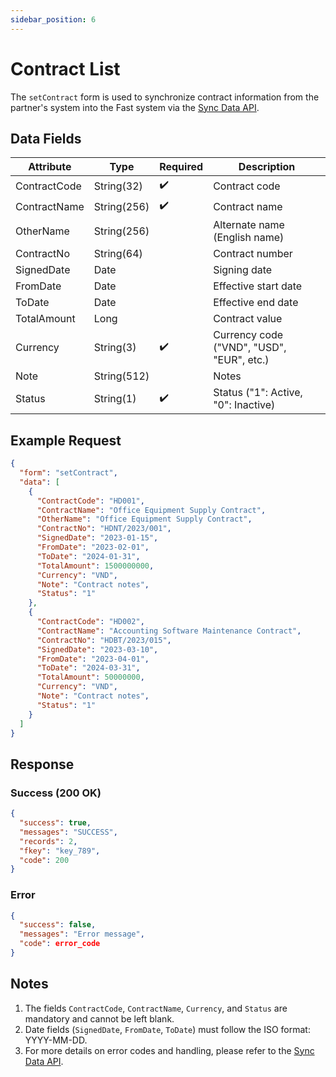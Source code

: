 ```yaml
---
sidebar_position: 6
---
```


# Contract List

The `setContract` form is used to synchronize contract information from the partner's system into the Fast system via the [Sync Data API](../sync-data).

## Data Fields

| Attribute     | Type        | Required | Description                              |
|---------------|-------------|----------|------------------------------------------|
| ContractCode  | String(32)  | ✔️       | Contract code                            |
| ContractName  | String(256) | ✔️       | Contract name                            |
| OtherName     | String(256) |          | Alternate name (English name)           |
| ContractNo    | String(64)  |          | Contract number                          |
| SignedDate    | Date        |          | Signing date                             |
| FromDate      | Date        |          | Effective start date                     |
| ToDate        | Date        |          | Effective end date                       |
| TotalAmount   | Long        |          | Contract value                           |
| Currency      | String(3)   | ✔️       | Currency code ("VND", "USD", "EUR", etc.) |
| Note          | String(512) |          | Notes                                    |
| Status        | String(1)   | ✔️       | Status ("1": Active, "0": Inactive)     |

## Example Request

```json
{
  "form": "setContract",
  "data": [
    {
      "ContractCode": "HD001",
      "ContractName": "Office Equipment Supply Contract",
      "OtherName": "Office Equipment Supply Contract",
      "ContractNo": "HDNT/2023/001",
      "SignedDate": "2023-01-15",
      "FromDate": "2023-02-01",
      "ToDate": "2024-01-31",
      "TotalAmount": 1500000000,
      "Currency": "VND",
      "Note": "Contract notes",
      "Status": "1"
    },
    {
      "ContractCode": "HD002",
      "ContractName": "Accounting Software Maintenance Contract",
      "ContractNo": "HDBT/2023/015",
      "SignedDate": "2023-03-10",
      "FromDate": "2023-04-01",
      "ToDate": "2024-03-31",
      "TotalAmount": 50000000,
      "Currency": "VND",
      "Note": "Contract notes",
      "Status": "1"
    }
  ]
}
```

## Response

### Success (200 OK)

```json
{
  "success": true,
  "messages": "SUCCESS",
  "records": 2,
  "fkey": "key_789",
  "code": 200
}
```

### Error

```json
{
  "success": false,
  "messages": "Error message",
  "code": error_code
}
```

## Notes

1. The fields `ContractCode`, `ContractName`, `Currency`, and `Status` are mandatory and cannot be left blank.
2. Date fields (`SignedDate`, `FromDate`, `ToDate`) must follow the ISO format: YYYY-MM-DD.
3. For more details on error codes and handling, please refer to the [Sync Data API](../sync-data).
